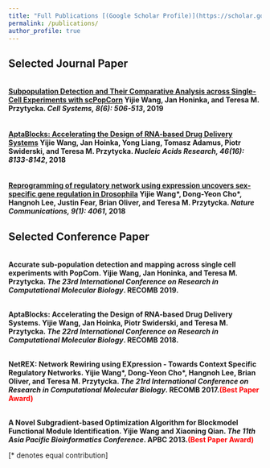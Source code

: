 ```yaml
---
title: "Full Publications [(Google Scholar Profile)](https://scholar.google.com/citations?user=rloap-cAAAAJ&hl=en)"
permalink: /publications/
author_profile: true
---
```

## Selected Journal Paper  
<br><b>[Subpopulation Detection and Their Comparative Analysis across Single-Cell Experiments with scPopCorn](https://www.sciencedirect.com/science/article/pii/S2405471219301887) Yijie Wang, Jan Honinka, and Teresa M. Przytycka. <i>Cell Systems, 8(6): 506-513</i>, 2019 </b> <br>  
<br><b>[AptaBlocks: Accelerating the Design of RNA-based Drug Delivery Systems](https://academic.oup.com/nar/article/46/16/8133/5050627/) Yijie Wang, Jan Hoinka, Yong Liang, Tomasz Adamus, Piotr Swiderski, and Teresa M. Przytycka. <i>Nucleic Acids Research, 46(16): 8133-8142</i>, 2018</b> <br>  
<br><b>[Reprogramming of regulatory network using expression uncovers sex-specific gene regulation in Drosophila](https://www.nature.com/articles/s41467-018-06382-z) Yijie Wang\*, Dong-Yeon Cho\*, Hangnoh Lee, Justin Fear, Brian Oliver, and Teresa M. Przytycka. <i>Nature Communications, 9(1): 4061</i>, 2018</b> <br> 

## Selected Conference Paper
<br><b>Accurate sub-population detection and mapping across single cell experiments with PopCom. Yijie Wang, Jan Honinka, and Teresa M. Przytycka. <i>The 23rd International Conference on Research in Computational Molecular Biology</i>. <b>RECOMB 2019</b>.</b> <br> 
 
<br><b>AptaBlocks:  Accelerating the Design of RNA-based Drug Delivery Systems. Yijie Wang, Jan Hoinka, Piotr Swiderski, and Teresa M. Przytycka. <i>The 22rd International Conference on Research in Computational Molecular Biology</i>. <b>RECOMB 2018</b>.</b> <br> 

<br><b>NetREX: Network Rewiring using EXpression - Towards Context Specific Regulatory Networks. Yijie Wang\*, Dong-Yeon Cho\*, Hangnoh Lee, Brian Oliver, and Teresa M. Przytycka. <i>The 21rd International Conference on Research in Computational Molecular Biology</i>. <b>RECOMB 2017</b>.<span style="color:red">(Best Paper Award)</span></b> <br> 

<br><b>A Novel Subgradient-based Optimization Algorithm for Blockmodel Functional Module Identification. Yijie Wang and Xiaoning Qian. <i>The 11th Asia Pacific Bioinformatics Conference</i>. <b>APBC 2013</b>.<span style="color:red">(Best Paper Award)</span> </b> <br> 


[\* denotes equal contribution]

